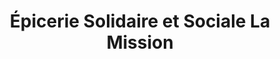 ---
title: "Épicerie Solidaire et Sociale La Mission"
url: /toulouse/epicerie-solidaire-et-sociale-la-mission/
shop: Lebensmittel
---